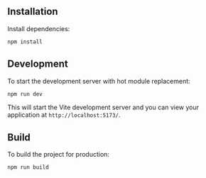 ## Installation

Install dependencies:

```bash
npm install
```

## Development

To start the development server with hot module replacement:

```bash
npm run dev
```

This will start the Vite development server and you can view your application at `http://localhost:5173/`.

## Build

To build the project for production:

```bash
npm run build
```